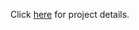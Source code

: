 Click [here](https://nbviewer.jupyter.org/github/ginochen/Dual-branched_DNN_SVM/blob/master/Dual_branched_DNN_SVM.ipynb) for project details.
